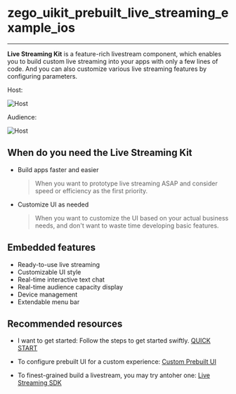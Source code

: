 # zego_uikit_prebuilt_live_streaming_example_ios

- - -


**Live Streaming Kit** is a feature-rich livestream component, which enables you to build custom live streaming into your apps with only a few lines of code. And you can also customize various live streaming features by configuring parameters.


Host:

![Host](https://storage.zego.im/sdk-doc/Pics/ZegoUIKit/live/host4.gif)

Audience:

![Host](https://storage.zego.im/sdk-doc/Pics/ZegoUIKit/live/audience4.gif)



## When do you need the Live Streaming Kit

- Build apps faster and easier
  > When you want to prototype live streaming ASAP and consider speed or efficiency as the first priority. 

- Customize UI as needed
  > When you want to customize the UI based on your actual business needs, and don't want to waste time developing basic features.


## Embedded features

- Ready-to-use live streaming
- Customizable UI style
- Real-time interactive text chat
- Real-time audience capacity display
- Device management
- Extendable menu bar


## Recommended resources




- I want to get started: Follow the steps to get started swiftly.
  [QUICK START](https://docs.zegocloud.com/article/14868)


- To configure prebuilt UI for a custom experience:
  [Custom Prebuilt UI](https://docs.zegocloud.com/article/14876)

- To finest-grained build a livestream, you may try antoher one:
  [Live Streaming SDK](https://docs.zegocloud.com/article/7926)
